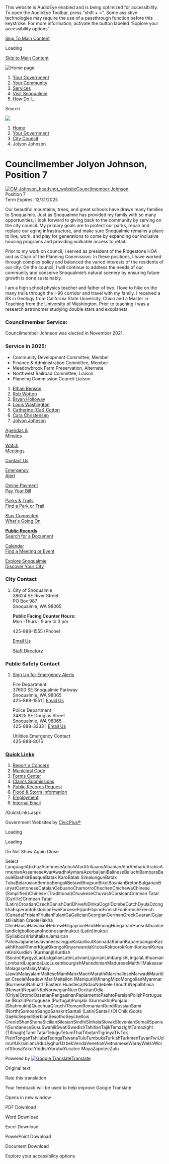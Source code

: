 This website is AudioEye enabled and is being optimized for accessibility. To open the AudioEye Toolbar, press "shift + =". Some assistive technologies may require the use of a passthrough function before this keystroke. For more information, activate the button labeled “Explore your accessibility options”.

[Skip To Main Content](https://www.snoqualmiewa.gov/787/Jolyon-Johnson/)

Loading

[Skip to Main Content](https://www.snoqualmiewa.gov/787/Jolyon-Johnson/)

![Home page](https://www.snoqualmiewa.gov/ImageRepository/Document?documentID=35514)

1. [Your Government](https://www.snoqualmiewa.gov/27/Your-Government)
2. [Your Community](https://www.snoqualmiewa.gov/31/Your-Community)
3. [Services](https://www.snoqualmiewa.gov/101/Services)
4. [Visit Snoqualmie](https://www.snoqualmiewa.gov/1052/Visit-Snoqualmie)
5. [How Do I...](https://www.snoqualmiewa.gov/820/How-Do-I)

Search

![](https://www.snoqualmiewa.gov/ImageRepository/Document?documentID=35510)

1. [Home](https://www.snoqualmiewa.gov)
2. [Your Government](https://www.snoqualmiewa.gov/27/Your-Government)
3. [City Council](https://www.snoqualmiewa.gov/526/City-Council)
4. Jolyon Johnson

# Councilmember Jolyon Johnson, Position 7

[![CM Johnson_headshot_website](https://www.snoqualmiewa.gov/ImageRepository/Document?documentId=37588)Councilmember Johnson](mailto:%20jjohnson@snoqualmiewa.gov)  
Position 7  
Term Expires: 12/31/2025

Our beautiful mountains, trees, and great schools have drawn many families to Snoqualmie. Just as Snoqualmie has provided my family with so many opportunities, I look forward to giving back to the community by serving on the city council. My primary goals are to protect our parks, repair and replace our aging infrastructure, and make sure Snoqualmie remains a place to live, work, and play for generations to come by expanding our inclusive housing programs and providing walkable access to retail.

Prior to my work on council, I served as president of the Ridgestone HOA and as Chair of the Planning Commission. In these positions, I have worked through complex policy and balanced the varied interests of the residents of our city. On the council, I will continue to address the needs of our community and conserve Snoqualmie’s natural scenery by ensuring future growth is done sustainably.

I am a high school physics teacher and father of two. I love to hike on the many trails through the I-90 corridor and travel with my family. I received a BS in Geology from California State University, Chico and a Master in Teaching from the University of Washington. Prior to teaching I was a research astronomer studying double stars and exoplanets.

### **Councilmember Service:**

Councilmember Johnson was elected in November 2021.

### **Service in 2025:**

- Community Development Committee, Member
- Finance &amp; Administration Committee, Member
- Meadowbrook Farm Preservation, Alternate
- Northwest Railroad Committee, Liaison
- Planning Commission Council Liaison

<!--THE END-->

1. [Ethan Benson](https://www.snoqualmiewa.gov/788/Ethan-Benson)
2. [Rob Wotton](https://www.snoqualmiewa.gov/789/Rob-Wotton)
3. [Bryan Holloway](https://www.snoqualmiewa.gov/491/Bryan-Holloway)
4. [Louis Washington](https://www.snoqualmiewa.gov/492/Louis-Washington)
5. [Catherine (Cat) Cotton](https://www.snoqualmiewa.gov/490/Catherine-Cat-Cotton)
6. [Cara Christensen](https://www.snoqualmiewa.gov/494/Cara-Christensen)
7. [Jolyon Johnson](https://www.snoqualmiewa.gov/787/Jolyon-Johnson)

[Agendas &amp;  
Minutes](https://snoqualmie-wa.municodemeetings.com)

[Watch  
Meetings](https://www.youtube.com/user/SnoqualmieCityGovt)

[Contact Us](https://www.snoqualmiewa.gov/580/Contact-Us)

[Emergency  
Alert](https://www.snoqualmiewa.gov/551/Alerts)

[Online Payment  
Pay Your Bill](https://snoqualmie.merchanttransact.com/Login)

[Parks &amp; Trails  
Find a Park or Trail](https://www.snoqualmiewa.gov/184/Parks-Division)

[Stay Connected  
What's Going On](https://www.snoqualmiewa.gov/79/Stay-Connected)

[**Public Records**  
Search for a Document](https://www.snoqualmiewa.gov/1048/Public-Records)

[Calendar  
Find a Meeting or Event](https://www.snoqualmiewa.gov/calendar.aspx)

[Explore Snoqualmie  
Discover Your City](https://www.snoqualmiewa.gov/329/Visit-Snoqualmie)

### City Contact

1. City of Snoqualmie  
   38624 SE River Street  
   PO Box 987  
   Snoqualmie, WA 98065
   
   **Public Facing Counter Hours:**  
   Mon -Thurs | 9 am to 3 pm
   
   425-888-1555 (Phone)
   
   [Email Us](mailto:info@snoqualmiewa.gov)
   
   [Staff Directory](https://www.snoqualmiewa.gov/480/Staff-Directory)

### Public Safety Contact

1. [Sign Up for Emergency Alerts](https://www.snoqualmiewa.gov/551/Alerts)
   
   Fire Department  
   37600 SE Snoqualmie Parkway  
   Snoqualmie, WA 98065  
   425-888-1551 | [Email Us](mailto:jrellamas@snoqualmiewa.gov)
   
   Police Department  
   34825 SE Douglas Street  
   Snoqualmie, WA 98065  
   425-888-3333 | [Email Us](mailto:%20PoliceRecords@snoqualmiewa.gov)
   
   Utilities Emergency Contact  
   425-888-8015

### [Quick Links](https://www.snoqualmiewa.gov/QuickLinks.aspx?CID=14)

1. [Report a Concern](https://www.snoqualmiewa.gov/FormCenter/Concerns-Questions-16/Questions-Concerns-or-Requests-for-Servi-84)
2. [Municipal Code](https://www.codepublishing.com/WA/Snoqualmie)
3. [Forms Center](https://www.snoqualmiewa.gov/formcenter)
4. [Claims Submissions](https://www.snoqualmiewa.gov/149/City-Clerk)
5. [Public Records Request](https://www.snoqualmiewa.gov/321/Public-Records-Requests)
6. [Flood &amp; Storm Information](https://www.snoqualmiewa.gov/178/Emergency-Management)
7. [Employment](https://www.snoqualmiewa.gov/Jobs.aspx)
8. [Internal Email](https://login.microsoftonline.com)

/QuickLinks.aspx

Government Websites by [CivicPlus®](https://connect.civicplus.com/referral)

Loading

Loading

Do Not Show Again Close

Select LanguageAbkhazAcehneseAcholiAfarAfrikaansAlbanianAlurAmharicArabicArmenianAssameseAvarAwadhiAymaraAzerbaijaniBalineseBaluchiBambaraBaouléBashkirBasqueBatak KaroBatak SimalungunBatak TobaBelarusianBembaBengaliBetawiBhojpuriBikolBosnianBretonBulgarianBuryatCantoneseCatalanCebuanoChamorroChechenChichewaChinese (Simplified)Chinese (Traditional)ChuukeseChuvashCorsicanCrimean Tatar (Cyrillic)Crimean Tatar (Latin)CroatianCzechDanishDariDhivehiDinkaDogriDombeDutchDyulaDzongkhaEsperantoEstonianEweFaroeseFijianFilipinoFinnishFonFrenchFrench (Canada)FrisianFriulianFulaniGaGalicianGeorgianGermanGreekGuaraniGujaratiHaitian CreoleHakha ChinHausaHawaiianHebrewHiligaynonHindiHmongHungarianHunsrikIbanIcelandicIgboIlocanoIndonesianInuktut (Latin)Inuktut (Syllabics)IrishItalianJamaican PatoisJapaneseJavaneseJingpoKalaallisutKannadaKanuriKapampanganKazakhKhasiKhmerKigaKikongoKinyarwandaKitubaKokborokKomiKonkaniKoreanKrioKurdish (Kurmanji)Kurdish (Sorani)KyrgyzLaoLatgalianLatinLatvianLigurianLimburgishLingalaLithuanianLombardLugandaLuoLuxembourgishMacedonianMadureseMaithiliMakassarMalagasyMalayMalay (Jawi)MalayalamMalteseMamManxMaoriMarathiMarshalleseMarwadiMauritian CreoleMeadow MariMeiteilon (Manipuri)MinangMizoMongolianMyanmar (Burmese)Nahuatl (Eastern Huasteca)NdauNdebele (South)Nepalbhasa (Newari)NepaliNKoNorwegianNuerOccitanOdia (Oriya)OromoOssetianPangasinanPapiamentoPashtoPersianPolishPortuguese (Brazil)Portuguese (Portugal)Punjabi (Gurmukhi)Punjabi (Shahmukhi)QuechuaQʼeqchiʼRomaniRomanianRundiRussianSami (North)SamoanSangoSanskritSantali (Latin)Santali (Ol Chiki)Scots GaelicSepediSerbianSesothoSeychellois CreoleShanShonaSicilianSilesianSindhiSinhalaSlovakSlovenianSomaliSpanishSundaneseSusuSwahiliSwatiSwedishTahitianTajikTamazightTamazight (Tifinagh)TamilTatarTeluguTetumThaiTibetanTigrinyaTivTok PisinTonganTshilubaTsongaTswanaTuluTumbukaTurkishTurkmenTuvanTwiUdmurtUkrainianUrduUyghurUzbekVendaVenetianVietnameseWarayWelshWolofXhosaYakutYiddishYorubaYucatec MayaZapotecZulu

Powered by [![Google Translate](https://www.gstatic.com/images/branding/googlelogo/1x/googlelogo_color_42x16dp.png)Translate](https://translate.google.com)

Original text

Rate this translation

Your feedback will be used to help improve Google Translate

Opens in new window

PDF Download

Word Download

Excel Download

PowerPoint Download

Document Download

Explore your accessibility options
